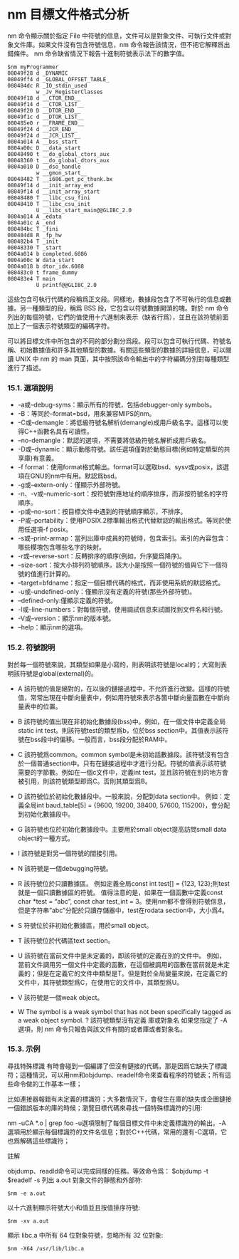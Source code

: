 # nm 目標文件格式分析

nm 命令顯示關於指定 File 中符號的信息，文件可以是對象文件、可執行文件或對象文件庫。如果文件沒有包含符號信息，nm 命令報告該情況，但不把它解釋爲出錯條件。 nm 命令缺省情況下報告十進制符號表示法下的數字值。
```
$nm myProgrammer
08049f28 d _DYNAMIC
08049ff4 d _GLOBAL_OFFSET_TABLE_
080484dc R _IO_stdin_used
         w _Jv_RegisterClasses
08049f18 d __CTOR_END__
08049f14 d __CTOR_LIST__
08049f20 D __DTOR_END__
08049f1c d __DTOR_LIST__
080485e0 r __FRAME_END__
08049f24 d __JCR_END__
08049f24 d __JCR_LIST__
0804a014 A __bss_start
0804a00c D __data_start
08048490 t __do_global_ctors_aux
08048360 t __do_global_dtors_aux
0804a010 D __dso_handle
         w __gmon_start__
08048482 T __i686.get_pc_thunk.bx
08049f14 d __init_array_end
08049f14 d __init_array_start
08048480 T __libc_csu_fini
08048410 T __libc_csu_init
         U __libc_start_main@@GLIBC_2.0
0804a014 A _edata
0804a01c A _end
080484bc T _fini
080484d8 R _fp_hw
080482b4 T _init
08048330 T _start
0804a014 b completed.6086
0804a00c W data_start
0804a018 b dtor_idx.6088
080483c0 t frame_dummy
080483e4 T main
         U printf@@GLIBC_2.0

```

這些包含可執行代碼的段稱爲正文段。同樣地，數據段包含了不可執行的信息或數據。另一種類型的段，稱爲 BSS 段，它包含以符號數據開頭的塊。對於 nm 命令列出的每個符號，它們的值使用十六進制來表示（缺省行爲），並且在該符號前面加上了一個表示符號類型的編碼字符。

可以將目標文件中所包含的不同的部分劃分爲段。段可以包含可執行代碼、符號名稱、初始數據值和許多其他類型的數據。有關這些類型的數據的詳細信息，可以閱讀 UNIX 中 nm 的 man 頁面，其中按照該命令輸出中的字符編碼分別對每種類型進行了描述。

### 15.1. 選項說明
- -a或–debug-syms：顯示所有的符號，包括debugger-only symbols。
- -B：等同於–format=bsd，用來兼容MIPS的nm。
- -C或–demangle：將低級符號名解析(demangle)成用戶級名字。這樣可以使得C++函數名具有可讀性。
- –no-demangle：默認的選項，不需要將低級符號名解析成用戶級名。
- -D或–dynamic：顯示動態符號。該任選項僅對於動態目標(例如特定類型的共享庫)有意義。
- -f format：使用format格式輸出。format可以選取bsd、sysv或posix，該選項在GNU的nm中有用。默認爲bsd。
- -g或–extern-only：僅顯示外部符號。
- -n、-v或–numeric-sort：按符號對應地址的順序排序，而非按符號名的字符順序。
- -p或–no-sort：按目標文件中遇到的符號順序顯示，不排序。
- -P或–portability：使用POSIX.2標準輸出格式代替默認的輸出格式。等同於使用任選項-f posix。
- -s或–print-armap：當列出庫中成員的符號時，包含索引。索引的內容包含：哪些模塊包含哪些名字的映射。
- -r或–reverse-sort：反轉排序的順序(例如，升序變爲降序)。
- –size-sort：按大小排列符號順序。該大小是按照一個符號的值與它下一個符號的值進行計算的。
- –target=bfdname：指定一個目標代碼的格式，而非使用系統的默認格式。
- -u或–undefined-only：僅顯示沒有定義的符號(那些外部符號)。
- –defined-only:僅顯示定義的符號。
- -l或–line-numbers：對每個符號，使用調試信息來試圖找到文件名和行號。
- -V或–version：顯示nm的版本號。
- –help：顯示nm的選項。


### 15.2. 符號說明
對於每一個符號來說，其類型如果是小寫的，則表明該符號是local的；大寫則表明該符號是global(external)的。

- A 該符號的值是絕對的，在以後的鏈接過程中，不允許進行改變。這樣的符號值，常常出現在中斷向量表中，例如用符號來表示各箇中斷向量函數在中斷向量表中的位置。
- B 該符號的值出現在非初始化數據段(bss)中。例如，在一個文件中定義全局static int test。則該符號test的類型爲b，位於bss section中。其值表示該符號在bss段中的偏移。一般而言，bss段分配於RAM中。
- C 該符號爲common。common symbol是未初始話數據段。該符號沒有包含於一個普通section中。只有在鏈接過程中才進行分配。符號的值表示該符號需要的字節數。例如在一個c文件中，定義int test，並且該符號在別的地方會被引用，則該符號類型即爲C。否則其類型爲B。
- D 該符號位於初始化數據段中。一般來說，分配到data section中。
例如：定義全局int baud_table[5] = {9600, 19200, 38400, 57600, 115200}，會分配到初始化數據段中。

- G 該符號也位於初始化數據段中。主要用於small object提高訪問small data object的一種方式。
- I 該符號是對另一個符號的間接引用。
- N 該符號是一個debugging符號。
- R 該符號位於只讀數據區。
例如定義全局const int test[] = {123, 123};則test就是一個只讀數據區的符號。
值得注意的是，如果在一個函數中定義const char *test = “abc”, const char test_int = 3。使用nm都不會得到符號信息，但是字符串”abc”分配於只讀存儲器中，test在rodata section中，大小爲4。
- S 符號位於非初始化數據區，用於small object。
- T 該符號位於代碼區text section。
- U 該符號在當前文件中是未定義的，即該符號的定義在別的文件中。
例如，當前文件調用另一個文件中定義的函數，在這個被調用的函數在當前就是未定義的；但是在定義它的文件中類型是T。但是對於全局變量來說，在定義它的文件中，其符號類型爲C，在使用它的文件中，其類型爲U。

- V 該符號是一個weak object。
- W The symbol is a weak symbol that has not been specifically tagged as a weak object symbol.
? 該符號類型沒有定義
庫或對象名 如果您指定了 -A 選項，則 nm 命令只報告與該文件有關的或者庫或者對象名。

### 15.3. 示例
尋找特殊標識
有時會碰到一個編譯了但沒有鏈接的代碼，那是因爲它缺失了標識符；這種情況，可以用nm和objdump、readelf命令來查看程序的符號表；所有這些命令做的工作基本一樣；

比如連接器報錯有未定義的標識符；大多數情況下，會發生在庫的缺失或企圖鏈接一個錯誤版本的庫的時候；瀏覽目標代碼來尋找一個特殊標識符的引用:

nm -uCA *.o | grep foo
-u選項限制了每個目標文件中未定義標識符的輸出。-A選項用於顯示每個標識符的文件名信息；對於C++代碼，常用的還有-C選項，它也爲解碼這些標識符；

註解

objdump、readld命令可以完成同樣的任務。等效命令爲： $objdump -t $readelf -s
列出 a.out 對象文件的靜態和外部符:
```
$nm -e a.out
```

以十六進制顯示符號大小和值並且按值排序符號:
```
$nm -xv a.out
```
顯示 libc.a 中所有 64 位對象符號，忽略所有 32 位對象:
```
$nm -X64 /usr/lib/libc.a
```
